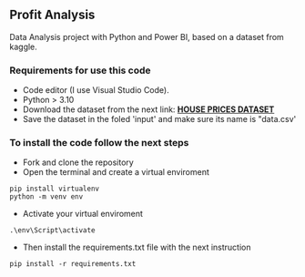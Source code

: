 ## Profit Analysis
Data Analysis project with Python and Power BI, based on a dataset from kaggle.  


### Requirements for use this code

* Code editor (I use Visual Studio Code).
* Python > 3.10
* Download the dataset from the next link: **[HOUSE PRICES DATASET](https://www.kaggle.com/code/allunia/e-commerce-sales-forecast/input?select=data.csv)**
* Save the dataset in the foled 'input' and make sure its name is "data.csv'


### To install the code follow the next steps

* Fork and clone the repository
* Open the terminal and create a virtual enviroment

```
pip install virtualenv
python -m venv env
```

* Activate your virtual enviroment

```
.\env\Script\activate
```

* Then install the requirements.txt file with the next instruction

```
pip install -r requirements.txt
```